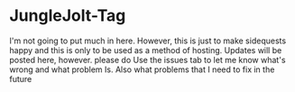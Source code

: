 # JungleJolt-Tag 
I'm not going to put much in here. However, this is just to make sidequests happy and this is only to be used as a method of hosting. Updates will be posted here, however. please do Use the issues tab to let me know what's wrong and what problem Is.
Also what problems that I need to fix in the future
